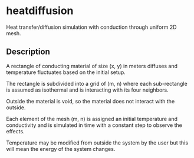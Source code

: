 # heatdiffusion
Heat transfer/diffusion simulation with conduction through uniform 2D mesh.

## Description
A rectangle of conducting material of size (x, y) in meters diffuses and temperature fluctuates based on the initial setup.

The rectangle is subdivided into a grid of (m, n) where each sub-rectangle is assumed as isothermal and is interacting with its four neighbors.

Outside the material is void, so the material does not interact with the outside.

Each element of the mesh (m, n) is assigned an initial temperature and conductivity and is simulated in time with a constant step to observe the effects.

Temperature may be modified from outside the system by the user but this will mean the energy of the system changes.
